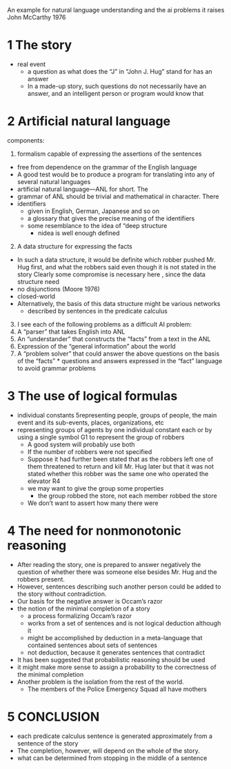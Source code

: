 An example for natural language understanding and the ai problems it raises
John McCarthy
1976

# 1 The story

* real event
  * a question as what does the “J” in “John J. Hug” stand for has an answer
  * In a made-up story, such questions do not necessarily have an answer,
    and an intelligent person or program would know that

# 2 Artificial natural language

components:
1. formalism capable of expressing the assertions of the sentences
  * free from dependence on the grammar of the English language
  * A good test would be to produce a program for translating into any
    of several natural languages
  * artificial natural language—ANL for short.  The
  * grammar of ANL should be trivial and mathematical in character.  There
  * identifiers
    * given in English, German, Japanese and so on
    * a glossary that gives the precise meaning of the identifiers
    * some resemblance to the idea of “deep structure
      * nidea is well enough defined
2. A data structure for expressing the facts
  * In such a data structure, it would be definite which robber pushed Mr. Hug
    first, and what the robbers said even though it is not stated in the story
    Clearly some compromise is necessary here
    , since the data structure need
  * no disjunctions (Moore 1976)
  * closed-world
  * Alternatively, the basis of this data structure might be various networks
    * described by sentences in the predicate calculus
3. I see each of the following problems as a difficult AI problem:
  1. A “parser” that takes English into ANL
  1. An “understander” that constructs the “facts” from a text in the ANL
  1. Expression of the “general information” about the world
  1. A “problem solver” that could answer the above questions
    on the basis of the “facts”
    * questions and answers expressed in the “fact” language
      to avoid grammar problems

# 3 The use of logical formulas

* individual constants 5representing people, groups of people, the main event
  and its sub-events, places, organizations, etc
* representing groups of agents by one individual constant each or
  by using a single symbol G1 to represent the group of robbers
  * A good system will probably use both
  * If the number of robbers were not specified
  * Suppose it had further been stated that as the robbers left one of them
    threatened to return and kill Mr. Hug later but that it was not stated
    whether this robber was the same one who operated the elevator R4
  * we may want to give the group some properties
    * the group robbed the store, not each member robbed the store
  * We don’t want to assert how many there were

# 4 The need for nonmonotonic reasoning

* After reading the story, one is prepared to answer negatively the question of
  whether there was someone else besides Mr. Hug and the robbers present.
* However, sentences describing such another person could be added to the story
  without contradiction.
* Our basis for the negative answer is Occam’s razor
* the notion of the minimal completion of a story
  * a process formalizing Occam’s razor
  * works from a set of sentences and is not logical deduction although it
  * might be accomplished by deduction in a meta-language that contained
    sentences about sets of sentences
  * not deduction, because it generates sentences that contradict
* It has been suggested that probabilistic reasoning should be used
* it might make more sense to assign a probability to the correctness of the
  minimal completion
* Another problem is the isolation from the rest of the world.
  * The members of the Police Emergency Squad all have mothers

# 5 CONCLUSION

* each predicate calculus sentence is generated approximately from a
  sentence of the story
* The completion, however, will depend on the whole of the story.
* what can be determined from stopping in the middle of a sentence
